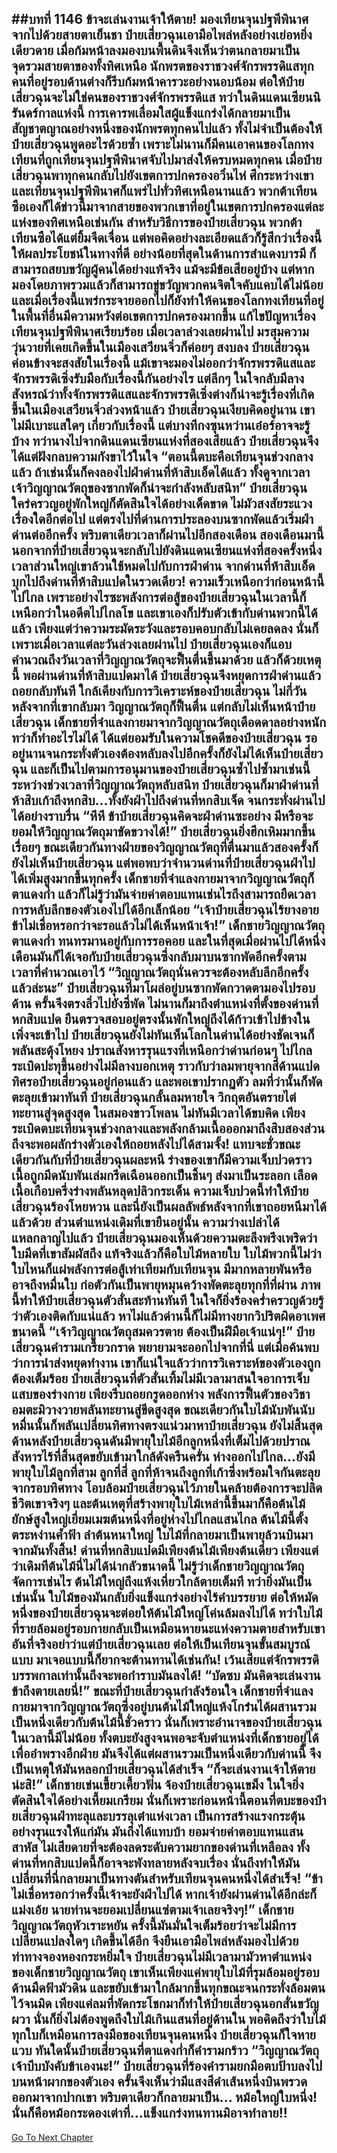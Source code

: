 ##บทที่ 1146 ข้าจะเล่นงานเจ้าให้ตาย!
มองเทียนจุนปฐพีพินาศจากไปด้วยสายตาเย็นชา ป๋ายเสี่ยวฉุนเอามือไพล่หลังอย่างเย่อหยิ่งเดียวดาย เมื่อก้มหน้าลงมองบนพื้นดินจึงเห็นว่าตนกลายมาเป็นจุดรวมสายตาของทั้งทิศเหนือ นักพรตของราชวงศ์จักรพรรดิแสทุกคนที่อยู่รอบด้านต่างก็รีบก้มหน้าคารวะอย่างนอบน้อม
ต่อให้ป๋ายเสี่ยวฉุนจะไม่ใช่คนของราชวงศ์จักรพรรดิแส ทว่าในดินแดนเซียนนิรันดร์กาลแห่งนี้ การเคารพเลื่อมใสผู้แข็งแกร่งได้กลายมาเป็นสัญชาตญาณอย่างหนึ่งของนักพรตทุกคนไปแล้ว ทั้งไม่จำเป็นต้องให้ป๋ายเสี่ยวฉุนพูดอะไรด้วยซ้ำ เพราะไม่นานก็มีคนเอาคนของโลกทงเทียนที่ถูกเทียนจุนปฐพีพินาศจับไปมาส่งให้ครบหมดทุกคน
เมื่อป๋ายเสี่ยวฉุนพาทุกคนกลับไปยังเขตการปกครองอวิ๋นไห่ ศึกระหว่างเขาและเทียนจุนปฐพีพินาศก็แพร่ไปทั่วทิศเหนือนานแล้ว พวกต้าเทียนซือเองก็ได้ข่าวนี้มาจากสายของพวกเขาที่อยู่ในเขตการปกครองแต่ละแห่งของทิศเหนือเช่นกัน
สำหรับวิธีการของป๋ายเสี่ยวฉุน พวกต้าเทียนซือได้แต่ยิ้มจืดเจื่อน แต่พอคิดอย่างละเอียดแล้วก็รู้สึกว่าเรื่องนี้ให้ผลประโยชน์ในทางที่ดี อย่างน้อยที่สุดในด้านการสำแดงบารมี ก็สามารถสยบขวัญผู้คนได้อย่างแท้จริง
แม้จะมีข้อเสียอยู่บ้าง แต่หากมองโดยภาพรวมแล้วก็สามารถขู่ขวัญพวกคนจิตใจคับแคบได้ไม่น้อย และเมื่อเรื่องนี้แพร่กระจายออกไปก็ยังทำให้คนของโลกทงเทียนที่อยู่ในพื้นที่อื่นมีความหวังต่อเขตการปกครองมากขึ้น
แก้ไขปัญหาเรื่องเทียนจุนปฐพีพินาศเรียบร้อย เมื่อเวลาล่วงเลยผ่านไป มรสุมความวุ่นวายที่เคยเกิดขึ้นในเมืองเสวียนจิ่วก็ค่อยๆ สงบลง ป๋ายเสี่ยวฉุนค่อนข้างจะสงสัยในเรื่องนี้ แม้เขาจะมองไม่ออกว่าจักรพรรดิแสและจักรพรรดิเซิ่งรับมือกับเรื่องนี้กันอย่างไร แต่ลึกๆ ในใจกลับมีลางสังหรณ์ว่าทั้งจักรพรรดิแสและจักรพรรดิเซิ่งต่างก็น่าจะรู้เรื่องที่เกิดขึ้นในเมืองเสวียนจิ่วล่วงหน้าแล้ว
ป๋ายเสี่ยวฉุนเงียบคิดอยู่นาน เขาไม่มีเบาะแสใดๆ เกี่ยวกับเรื่องนี้ แต่บางทีกงซุนหว่านเอ๋อร์อาจจะรู้บ้าง ทว่านางไปจากดินแดนเซียนแห่งที่สองเสียแล้ว ป๋ายเสี่ยวฉุนจึงได้แต่ฝังกลบความกังขาไว้ในใจ
“ตอนนี้ตบะคือเทียนจุนช่วงกลางแล้ว ถ้าเช่นนั้นก็คงลองไปฝ่าด่านที่ห้าสิบเอ็ดได้แล้ว ทั้งดูจากเวลา เจ้าวิญญาณวัตถุของซากพัดก็น่าจะกำลังหลับสนิท” ป๋ายเสี่ยวฉุนใคร่ครวญอยู่พักใหญ่ก็ตัดสินใจได้อย่างเด็ดขาด ไม่มัวสงสัยระแวงเรื่องใดอีกต่อไป แต่ตรงไปที่ด่านการประลองบนซากพัดแล้วเริ่มฝ่าด่านต่ออีกครั้ง
พริบตาเดียวเวลาก็ผ่านไปอีกสองเดือน
สองเดือนมานี้นอกจากที่ป๋ายเสี่ยวฉุนจะกลับไปยังดินแดนเซียนแห่งที่สองครั้งหนึ่ง เวลาส่วนใหญ่เขาล้วนใช้หมดไปกับการฝ่าด่าน จากด่านที่ห้าสิบเอ็ดบุกไปถึงด่านที่ห้าสิบแปดในรวดเดียว!
ความเร็วเหนือกว่าก่อนหน้านี้ไปไกล เพราะอย่างไรซะพลังการต่อสู้ของป๋ายเสี่ยวฉุนในเวลานี้ก็เหนือกว่าในอดีตไปไกลโข และเขาเองก็ปรับตัวเข้ากับด่านพวกนี้ได้แล้ว
เพียงแต่ว่าความระมัดระวังและรอบคอบกลับไม่เคยลดลง นั่นก็เพราะเมื่อเวลาแต่ละวันล่วงเลยผ่านไป ป๋ายเสี่ยวฉุนเองก็แอบคำนวณถึงวันเวลาที่วิญญาณวัตถุจะฟื้นตื่นขึ้นมาด้วย แล้วก็ด้วยเหตุนี้ พอผ่านด่านที่ห้าสิบแปดมาได้ ป๋ายเสี่ยวฉุนจึงหยุดการฝ่าด่านแล้วถอยกลับทันที
ใกล้เคียงกับการวิเคราะห์ของป๋ายเสี่ยวฉุน ไม่กี่วันหลังจากที่เขากลับมา วิญญาณวัตถุก็ฟื้นตื่น แต่กลับไม่เห็นหน้าป๋ายเสี่ยวฉุน เด็กชายที่จำแลงกายมาจากวิญญาณวัตถุเดือดดาลอย่างหนัก ทว่าก็ทำอะไรไม่ได้ ได้แต่ยอมรับในความโชคดีของป๋ายเสี่ยวฉุน รออยู่นานจนกระทั่งตัวเองต้องหลับลงไปอีกครั้งก็ยังไม่ได้เห็นป๋ายเสี่ยวฉุน
และก็เป็นไปตามการอนุมานของป๋ายเสี่ยวฉุนซ้ำไปซ้ำมาเช่นนี้ ระหว่างช่วงเวลาที่วิญญาณวัตถุหลับสนิท ป๋ายเสี่ยวฉุนก็มาฝ่าด่านที่ห้าสิบเก้าถึงหกสิบ...ทั้งยังฝ่าไปถึงด่านที่หกสิบเจ็ด จนกระทั่งผ่านไปได้อย่างราบรื่น
“หึหึ ข้าป๋ายเสี่ยวฉุนคิดจะฝ่าด่านซะอย่าง มีหรือจะยอมให้วิญญาณวัตถุมาขัดขวางได้!” ป๋ายเสี่ยวฉุนยิ่งฮึกเหิมมากขึ้นเรื่อยๆ ขณะเดียวกันทางฝ่ายของวิญญาณวัตถุที่ตื่นมาแล้วสองครั้งก็ยังไม่เห็นป๋ายเสี่ยวฉุน แต่พอพบว่าจำนวนด่านที่ป๋ายเสี่ยวฉุนฝ่าไปได้เพิ่มสูงมากขึ้นทุกครั้ง เด็กชายที่จำแลงกายมาจากวิญญาณวัตถุก็ตาแดงก่ำ แล้วก็ไม่รู้ว่ามันจ่ายค่าตอบแทนเช่นไรถึงสามารถยืดเวลาการหลับลึกของตัวเองไปได้อีกเล็กน้อย
“เจ้าป๋ายเสี่ยวฉุนไร้ยางอาย ข้าไม่เชื่อหรอกว่าจะรอแล้วไม่ได้เห็นหน้าเจ้า!” เด็กชายวิญญาณวัตถุตาแดงก่ำ ทนทรมานอยู่กับการรอคอย และในที่สุดเมื่อผ่านไปได้หนึ่งเดือนมันก็ได้เจอกับป๋ายเสี่ยวฉุนซึ่งกลับมาบนซากพัดอีกครั้งตามเวลาที่คำนวณเอาไว้
“วิญญาณวัตถุนั่นควรจะต้องหลับลึกอีกครั้งแล้วล่ะนะ” ป๋ายเสี่ยวฉุนที่มาโผล่อยู่บนซากพัดกวาดตามองไปรอบด้าน ครั้นจึงตรงลิ่วไปยังซี่พัด ไม่นานก็มาถึงตำแหน่งที่ตั้งของด่านที่หกสิบแปด ยืนตรวจสอบอยู่ตรงนั้นพักใหญ่ถึงได้ก้าวเข้าไปข้างใน
เพิ่งจะเข้าไป ป๋ายเสี่ยวฉุนยังไม่ทันเห็นโลกในด่านได้อย่างชัดเจนก็พลันสะดุ้งโหยง ปราณสังหารรุนแรงที่เหนือกว่าด่านก่อนๆ ไปไกลระเบิดปะทุขึ้นอย่างไม่มีลางบอกเหตุ ราวกับว่าลมพายุจากสี่ด้านแปดทิศรอป๋ายเสี่ยวฉุนอยู่ก่อนแล้ว และพอเขาปรากฏตัว ลมที่ว่านั้นก็พัดตะลุยเข้ามาทันที
ป๋ายเสี่ยวฉุนกลั้นลมหายใจ วิกฤตอันตรายไต่ทะยานสู่จุดสูงสุด ในสมองขาวโพลน ไม่ทันมีเวลาได้ขบคิด เพียงระเบิดตบะเทียนจุนช่วงกลางและพลังกล้ามเนื้อออกมาถึงสิบสองส่วน ถึงจะพอผลักร่างตัวเองให้ถอยหลังไปได้สามจั้ง!
แทบจะชั่วขณะเดียวกันกับที่ป๋ายเสี่ยวฉุนผละหนี ร่างของเขาก็มีความเจ็บปวดราวเนื้อถูกมีดนับพันเล่มกรีดเฉือนออกเป็นชิ้นๆ ส่งมาเป็นระลอก เลือดเนื้อเกือบครึ่งร่างพลันหลุดปลิวกระเด็น ความเจ็บปวดนี้ทำให้ป๋ายเสี่ยวฉุนร้องโหยหวน และนี่ยังเป็นผลลัพธ์หลังจากที่เขาถอยหนีมาได้แล้วด้วย
ส่วนตำแหน่งเดิมที่เขายืนอยู่นั้น ความว่างเปล่าได้แหลกลาญไปแล้ว ป๋ายเสี่ยวฉุนมองเห็นด้วยความตะลึงพรึงเพริดว่าใบมีดที่เขาสัมผัสถึง แท้จริงแล้วก็คือใบไม้หลายใบ ใบไม้พวกนี้ไม่ว่าใบไหนก็แผ่พลังการต่อสู้เท่าเทียมกับเทียนจุน มีมากหลายพันหรืออาจถึงหมื่นใบ ก่อตัวกันเป็นพายุหมุนคว้างพัดตะลุยทุกที่ที่ผ่าน
ภาพนี้ทำให้ป๋ายเสี่ยวฉุนตัวสั่นสะท้านทันที ในใจก็ยิ่งร้องคร่ำครวญด้วยรู้ว่าตัวเองติดกับแน่แล้ว หาไม่แล้วด่านนี้ก็ไม่มีทางยากวิปริตผิดอาเพศขนาดนี้
“เจ้าวิญญาณวัตถุสมควรตาย ต้องเป็นฝีมือเจ้าแน่ๆ!” ป๋ายเสี่ยวฉุนคำรามเกรี้ยวกราด พยายามจะออกไปจากที่นี่ แต่เมื่อค้นพบว่าการนำส่งหยุดทำงาน เขาก็แน่ใจแล้วว่าการวิเคราะห์ของตัวเองถูกต้องเต็มร้อย
ป๋ายเสี่ยวฉุนที่ตัวสั่นเทิ้มไม่มีเวลามาสนใจอาการเจ็บแสบของร่างกาย เพียงรีบถอยกรูดออกห่าง พลังการฟื้นตัวของวิชาอมตะมิวางวายพลันทะยานสู่ขีดสูงสุด ขณะเดียวกันใบไม้นับพันนับหมื่นนั้นก็พลันเปลี่ยนทิศทางตรงแน่วมาหาป๋ายเสี่ยวฉุน
ยังไม่สิ้นสุด ด้านหลังป๋ายเสี่ยวฉุนดันมีพายุใบไม้อีกลูกหนึ่งที่เต็มไปด้วยปราณสังหารไร้ที่สิ้นสุดขยับเข้ามาใกล้ดังครืนครั่น ห่างออกไปไกล...ยังมีพายุใบไม้ลูกที่สาม ลูกที่สี่ ลูกที่ห้าจนถึงลูกที่เก้าซึ่งพร้อมใจกันตะลุยจากรอบทิศทาง โอบล้อมป๋ายเสี่ยวฉุนไว้ภายในคล้ายต้องการจะปลิดชีวิตเขาจริงๆ
และต้นเหตุที่สร้างพายุใบไม้เหล่านี้ขึ้นมาก็คือต้นไม้ยักษ์สูงใหญ่เยี่ยมเมฆต้นหนึ่งที่อยู่ห่างไปไกลแสนไกล ต้นไม้นี้ตั้งตระหง่านค้ำฟ้า ลำต้นหนาใหญ่ ใบไม้ที่กลายมาเป็นพายุล้วนบินมาจากมันทั้งสิ้น!
ด่านที่หกสิบแปดมีเพียงต้นไม้เพียงต้นเดียว เพียงแต่ว่าเดิมทีต้นไม้นี่ไม่ได้น่ากลัวขนาดนี้ ไม่รู้ว่าเด็กชายวิญญาณวัตถุจัดการเช่นไร ต้นไม้ใหญ่ถึงแห้งเหี่ยวใกล้ตายเต็มที ทว่ายิ่งมันเป็นเช่นนั้น ใบไม้ของมันกลับยิ่งแข็งแกร่งอย่างไร้คำบรรยาย
ต่อให้หมัดหนึ่งของป๋ายเสี่ยวฉุนจะต่อยให้ต้นไม้ใหญ่โค่นล้มลงไปได้ ทว่าใบไม้ที่รายล้อมอยู่รอบกายกลับเป็นเหมือนหายนะแห่งความตายสำหรับเขา อันที่จริงอย่าว่าแต่ป๋ายเสี่ยวฉุนเลย ต่อให้เป็นเทียนจุนขั้นสมบูรณ์แบบ มาเจอแบบนี้ก็ยากจะต้านทานได้เช่นกัน!
เว้นเสียแต่จักรพรรดิบรรพกาลเท่านั้นถึงจะพอกำราบมันลงได้!
“บัดซบ มันคิดจะเล่นงานข้าถึงตายเลยนี่!” ขณะที่ป๋ายเสี่ยวฉุนกำลังร้อนใจ เด็กชายที่จำแลงกายมาจากวิญญาณวัตถุซึ่งอยู่บนต้นไม้ใหญ่แห้งโกร๋นได้ผสานรวมเป็นหนึ่งเดียวกับต้นไม้นี้ชั่วคราว นั่นก็เพราะอำนาจของป๋ายเสี่ยวฉุนในเวลานี้มีไม่น้อย ทั้งตบะยังสูงจนพอจะจับตำแหน่งที่เด็กชายอยู่ได้ เพื่ออำพรางอีกฝ่าย มันจึงได้แต่ผสานรวมเป็นหนึ่งเดียวกับด่านนี้ จึงเป็นเหตุให้มันหลอกป๋ายเสี่ยวฉุนได้สำเร็จ
“ก็จะเล่นงานเจ้าให้ตายน่ะสิ!” เด็กชายเข่นเขี้ยวเคี้ยวฟัน จ้องป๋ายเสี่ยวฉุนเขม็ง ในใจยิ่งตัดสินใจได้อย่างเหี้ยมเกรียม นั่นก็เพราะก่อนหน้านี้ตอนที่ตบะของป๋ายเสี่ยวฉุนฝ่าทะลุและบรรลุเต๋าแห่งเวลา เป็นการสร้างแรงกระตุ้นอย่างรุนแรงให้แก่มัน มันถึงได้แทบบ้า ยอมจ่ายค่าตอบแทนแสนสาหัส ไม่เสียดายที่จะต้องลดระดับความยากของด่านที่เหลือลง ทั้งด่านที่หกสิบแปดนี้ก็อาจจะพังทลายหลังจบเรื่อง นั่นถึงทำให้มันเปลี่ยนที่นี่กลายมาเป็นทางตันสำหรับเทียนจุนคนหนึ่งได้สำเร็จ!
“ข้าไม่เชื่อหรอกว่าครั้งนี้เจ้าจะยังฝ่าไปได้ หากเจ้ายังผ่านด่านได้อีกล่ะก็ แม่งเอ้ย นายท่านจะยอมเปลี่ยนแซ่ตามเจ้าเลยจริงๆ!” เด็กชายวิญญาณวัตถุหัวเราะหยัน ครั้งนี้มันมั่นใจเต็มร้อยว่าจะไม่มีการเปลี่ยนแปลงใดๆ เกิดขึ้นได้อีก จึงยืนเอามือไพล่หลังมองไปด้วยท่าทางจองหองกระหยิ่มใจ
ป๋ายเสี่ยวฉุนไม่มีเวลามามัวหาตำแหน่งของเด็กชายวิญญาณวัตถุ เขาเห็นเพียงแค่พายุใบไม้ที่รุมล้อมอยู่รอบด้านมืดฟ้ามัวดิน และขยับเข้ามาใกล้มากขึ้นทุกขณะจนกระทั่งล้อมตนไว้จนมิด
เพียงแค่ลมที่พัดกระโชกมาก็ทำให้ป๋ายเสี่ยวฉุนอกสั่นขวัญผวา นั่นก็ยิ่งไม่ต้องพูดถึงใบไม้เกินแสนที่อยู่ด้านใน พอคิดถึงว่าใบไม้ทุกใบก็เหมือนการลงมือของเทียนจุนคนหนึ่ง ป๋ายเสี่ยวฉุนก็ใจหายแวบ
ทันใดนั้นป๋ายเสี่ยวฉุนที่ตาแดงก่ำก็คำรามกร้าว
“วิญญาณวัตถุ เจ้าบีบบังคับข้าเองนะ!” ป๋ายเสี่ยวฉุนที่ร้องคำรามยกมือตบป้าบลงไปบนหน้าผากของตัวเอง ครั้นจึงเห็นว่ามีแสงสีดำเส้นหนึ่งบินพรวดออกมาจากปากเขา พริบตาเดียวก็กลายมาเป็น...
หม้อใหญ่ใบหนึ่ง!
นั่นก็คือหม้อกระดองเต่าที่...แข็งแกร่งทนทานมิอาจทำลาย!!
------


[Go To Next Chapter]( ./119.md)
